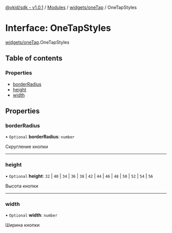 [@vkid/sdk - v1.0.1](../README.md) / [Modules](../modules.md) / [widgets/oneTap](../modules/widgets_oneTap.md) / OneTapStyles

# Interface: OneTapStyles

[widgets/oneTap](../modules/widgets_oneTap.md).OneTapStyles

## Table of contents

### Properties

- [borderRadius](widgets_oneTap.OneTapStyles.md#borderradius)
- [height](widgets_oneTap.OneTapStyles.md#height)
- [width](widgets_oneTap.OneTapStyles.md#width)

## Properties

### borderRadius

• `Optional` **borderRadius**: `number`

Скругление кнопки

___

### height

• `Optional` **height**: ``32`` \| ``40`` \| ``34`` \| ``36`` \| ``38`` \| ``42`` \| ``44`` \| ``46`` \| ``48`` \| ``50`` \| ``52`` \| ``54`` \| ``56``

Высота кнопки

___

### width

• `Optional` **width**: `number`

Ширина кнопки
